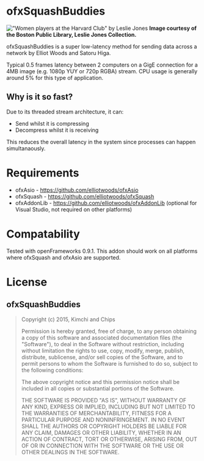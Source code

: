ofxSquashBuddies
================

!["Women players at the Harvard Club" by Leslie Jones](https://raw.githubusercontent.com/elliotwoods/ofxSquashBuddies/master/Women%20players%20at%20the%20Harvard%20club.jpg)
__Image courtesy of the Boston Public Library, Leslie Jones Collection.__

ofxSquashBuddies is a super low-latency method for sending data across a network by Elliot Woods and Satoru Higa.

Typical 0.5 frames latency between 2 computers on a GigE connection for a 4MB image (e.g. 1080p YUY or 720p RGBA) stream. CPU usage is generally around 5% for this type of application.

Why is it so fast?
------------------

Due to its threaded stream architecture, it can:

* Send whilst it is compressing
* Decompress whilst it is receiving

This reduces the overall latency in the system since processes can happen simultanaously.

Requirements
============

* ofxAsio - https://github.com/elliotwoods/ofxAsio
* ofxSquash - https://github.com/elliotwoods/ofxSquash
* ofxAddonLib - https://github.com/elliotwoods/ofxAddonLib (optional for Visual Studio, not required on other platforms)

Compatability
=============

Tested with openFrameworks 0.9.1. This addon should work on all platforms where ofxSquash and ofxAsio are supported.

License
=======

ofxSquashBuddies
---------
> Copyright (c) 2015, Kimchi and Chips
>
>
> Permission is hereby granted, free of charge, to any person obtaining a copy of this software and associated documentation files (the "Software"), to deal in the Software without restriction, including without limitation the rights to use, copy, modify, merge, publish, distribute, sublicense, and/or sell copies of the Software, and to permit persons to whom the Software is furnished to do so, subject to the following conditions:
>
> The above copyright notice and this permission notice shall be included in all copies or substantial portions of the Software.
>
> THE SOFTWARE IS PROVIDED "AS IS", WITHOUT WARRANTY OF ANY KIND, EXPRESS OR IMPLIED, INCLUDING BUT NOT LIMITED TO THE WARRANTIES OF MERCHANTABILITY, FITNESS FOR A PARTICULAR PURPOSE AND NONINFRINGEMENT. IN NO EVENT SHALL THE AUTHORS OR COPYRIGHT HOLDERS BE LIABLE FOR ANY CLAIM, DAMAGES OR OTHER LIABILITY, WHETHER IN AN ACTION OF CONTRACT, TORT OR OTHERWISE, ARISING FROM, OUT OF OR IN CONNECTION WITH THE SOFTWARE OR THE USE OR OTHER DEALINGS IN THE SOFTWARE.
